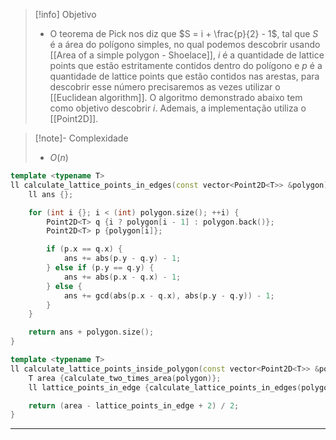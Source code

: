> [!info] Objetivo
> - O teorema de Pick nos diz que $S = i + \frac{p}{2} - 1$, tal que $S$ é a área do polígono simples, no qual podemos descobrir usando [[Area of ​​a simple polygon - Shoelace]], $i$ é a quantidade de lattice points que estão estritamente contidos dentro do polígono e $p$ é a quantidade de lattice points que estão contidos nas arestas, para descobrir esse número precisaremos as vezes utilizar o [[Euclidean algorithm]]. O algoritmo demonstrado abaixo tem como objetivo descobrir $i$. Ademais, a implementação utiliza o [[Point2D]].

> [!note]- Complexidade
> - $O(n)$

```cpp
template <typename T>
ll calculate_lattice_points_in_edges(const vector<Point2D<T>> &polygon) {
    ll ans {};

    for (int i {}; i < (int) polygon.size(); ++i) {
		Point2D<T> q {i ? polygon[i - 1] : polygon.back()};
		Point2D<T> p {polygon[i]};

        if (p.x == q.x) {
            ans += abs(p.y - q.y) - 1;
        } else if (p.y == q.y) {
            ans += abs(p.x - q.x) - 1;
        } else {
            ans += gcd(abs(p.x - q.x), abs(p.y - q.y)) - 1;
        }
    }

    return ans + polygon.size();
}

template <typename T>
ll calculate_lattice_points_inside_polygon(const vector<Point2D<T>> &polygon) {
	T area {calculate_two_times_area(polygon)};
    ll lattice_points_in_edge {calculate_lattice_points_in_edges(polygon)};

    return (area - lattice_points_in_edge + 2) / 2; 
}
```

---